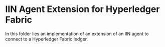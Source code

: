 <!--
 Copyright IBM Corp. All Rights Reserved.

 SPDX-License-Identifier: CC-BY-4.0
 -->
# IIN Agent Extension for Hyperledger Fabric

In this folder lies an implementation of an extension of an IIN agent to connect to a Hyperledger Fabric ledger.
